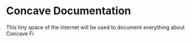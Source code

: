 # Concave Documentation
This tiny space of the internet will be used to document everything about Concave Fi
